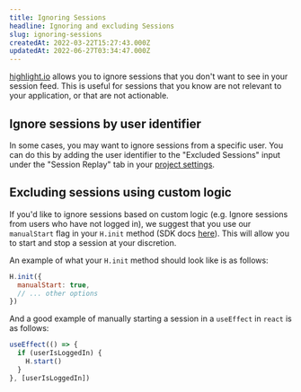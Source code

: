 ```yaml
---
title: Ignoring Sessions
headline: Ignoring and excluding Sessions
slug: ignoring-sessions
createdAt: 2022-03-22T15:27:43.000Z
updatedAt: 2022-06-27T03:34:47.000Z
---
```


[highlight.io](https://highlight.io) allows you to ignore sessions that you don't want to see in your session feed. This is useful for sessions that you know are not relevant to your application, or that are not actionable.


## Ignore sessions by user identifier
In some cases, you may want to ignore sessions from a specific user. You can do this by adding the user identifier to the "Excluded Sessions" input under the "Session Replay" tab in your [project settings](https://app.highlight.io/settings).

## Excluding sessions using custom logic
If you'd like to ignore sessions based on custom logic (e.g. Ignore sessions from users who have not logged in), we suggest that you use our `manualStart` flag in your `H.init` method (SDK docs [here](../../../sdk/client.md)). This will allow you to start and stop a session at your discretion. 

An example of what your `H.init` method should look like is as follows:
```js
H.init({
  manualStart: true,
  // ... other options
})
```

And a good example of manually starting a session in a `useEffect` in `react` is as follows:
```js
useEffect(() => {
  if (userIsLoggedIn) {
    H.start()
  }
}, [userIsLoggedIn])
```


